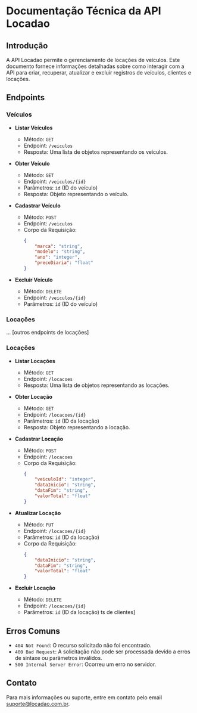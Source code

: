 # Documentação Técnica da API Locadao

## Introdução

A API Locadao permite o gerenciamento de locações de veículos. 
Este documento fornece informações detalhadas sobre como interagir com a API para criar, recuperar, atualizar e excluir registros de veículos, clientes e locações.

## Endpoints

### Veículos

- **Listar Veículos**
  - Método: `GET`
  - Endpoint: `/veiculos`
  - Resposta: Uma lista de objetos representando os veículos.

- **Obter Veículo**
  - Método: `GET`
  - Endpoint: `/veiculos/{id}`
  - Parâmetros: `id` (ID do veículo)
  - Resposta: Objeto representando o veículo.

- **Cadastrar Veículo**
  - Método: `POST`
  - Endpoint: `/veiculos`
  - Corpo da Requisição: 
    ```json
    {
        "marca": "string",
        "modelo": "string",
        "ano": "integer",
        "precoDiaria": "float"
    }
    ```

- **Excluir Veículo**
  - Método: `DELETE`
  - Endpoint: `/veiculos/{id}`
  - Parâmetros: `id` (ID do veículo)

### Locações

... [outros endpoints de locações]

### Locações

- **Listar Locações**
  - Método: `GET`
  - Endpoint: `/locacoes`
  - Resposta: Uma lista de objetos representando as locações.

- **Obter Locação**
  - Método: `GET`
  - Endpoint: `/locacoes/{id}`
  - Parâmetros: `id` (ID da locação)
  - Resposta: Objeto representando a locação.

- **Cadastrar Locação**
  - Método: `POST`
  - Endpoint: `/locacoes`
  - Corpo da Requisição: 
    ```json
    {
        "veiculoId": "integer",
        "dataInicio": "string",
        "dataFim": "string",
        "valorTotal": "float"
    }
    ```

- **Atualizar Locação**
  - Método: `PUT`
  - Endpoint: `/locacoes/{id}`
  - Parâmetros: `id` (ID da locação)
  - Corpo da Requisição: 
    ```json
    {
        "dataInicio": "string",
        "dataFim": "string",
        "valorTotal": "float"
    }
    ```

- **Excluir Locação**
  - Método: `DELETE`
  - Endpoint: `/locacoes/{id}`
  - Parâmetros: `id` (ID da locação)
ts de clientes]

## Erros Comuns

- `404 Not Found`: O recurso solicitado não foi encontrado.
- `400 Bad Request`: A solicitação não pode ser processada devido a erros de sintaxe ou parâmetros inválidos.
- `500 Internal Server Error`: Ocorreu um erro no servidor.

## Contato

Para mais informações ou suporte, entre em contato pelo email suporte@locadao.com.br.

